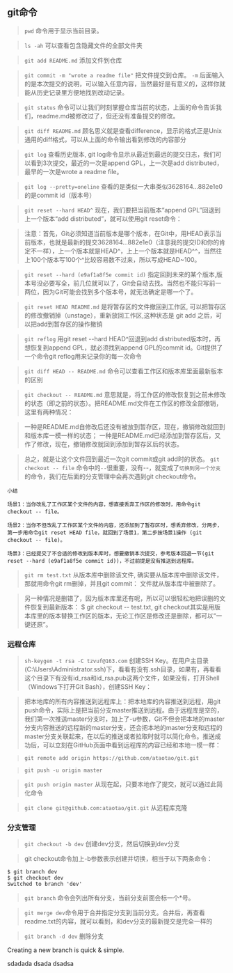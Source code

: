 
## git命令

> `pwd` 命令用于显示当前目录。

> `ls -ah` 可以查看包含隐藏文件的全部文件夹

> `git add README.md` 添加文件到仓库

> `git commit -m "wrote a readme file"` 把文件提交到仓库。 `-m` 后面输入的是本次提交的说明，可以输入任意内容，当然最好是有意义的，这样你就能从历史记录里方便地找到改动记录。

> `git status` 命令可以让我们时刻掌握仓库当前的状态，上面的命令告诉我们，readme.md被修改过了，但还没有准备提交的修改。

> `git diff README.md`  顾名思义就是查看difference，显示的格式正是Unix通用的diff格式，可以从上面的命令输出看到修改的内容部分

> `git log` 查看历史版本, git log命令显示从最近到最远的提交日志，我们可以看到3次提交，最近的一次是append GPL，上一次是add distributed，最早的一次是wrote a readme file。

> `git log --pretty=oneline` 查看的是类似一大串类似3628164...882e1e0的是commit id（版本号）

> `git reset --hard HEAD^`  现在，我们要把当前版本“append GPL”回退到上一个版本“add distributed”，就可以使用git reset命令：

> 注意：首先，Git必须知道当前版本是哪个版本，在Git中，用HEAD表示当前版本，也就是最新的提交3628164...882e1e0（注意我的提交ID和你的肯定不一样），上一个版本就是HEAD^，上上一个版本就是HEAD^^，当然往上100个版本写100个^比较容易数不过来，所以写成HEAD~100。

> `git reset --hard (e9af1a8f5e commit id)` 指定回到未来的某个版本,版本号没必要写全，前几位就可以了，Git会自动去找。当然也不能只写前一两位，因为Git可能会找到多个版本号，就无法确定是哪一个了。

> `git reset HEAD README.md` 是将暂存区的文件撤回到工作区, 可以把暂存区的修改撤销掉（unstage），重新放回工作区,这种状态是 git add 之后，可以把add到暂存区的操作撤销

> `git reflog` 用git reset --hard HEAD^回退到add distributed版本时，再想恢复到append GPL，就必须找到append GPL的commit id。Git提供了一个命令git reflog用来记录你的每一次命令

> `git diff HEAD -- README.md` 命令可以查看工作区和版本库里面最新版本的区别

> `git checkout -- README.md` 意思就是，将工作区的修改恢复到之前未修改的状态（即之前的状态）。把README.md文件在工作区的修改全部撤销，这里有两种情况：

> 一种是README.md自修改后还没有被放到暂存区，现在，撤销修改就回到和版本库一模一样的状态；  一种是README.md已经添加到暂存区后，又作了修改，现在，撤销修改就回到添加到暂存区后的状态。

> 总之，就是让这个文件回到最近一次git commit或git add时的状态。 `git checkout -- file` 命令中的`--`很重要，没有--，就变成了`切换到另一个分支`的命令，我们在后面的分支管理中会再次遇到git checkout命令。


```
小结

场景1：当你改乱了工作区某个文件的内容，想直接丢弃工作区的修改时，用命令git checkout -- file。

场景2：当你不但改乱了工作区某个文件的内容，还添加到了暂存区时，想丢弃修改，分两步，第一步用命令git reset HEAD file，就回到了场景1，第二步按场景1操作 (git checkout -- file)。

场景3：已经提交了不合适的修改到版本库时，想要撤销本次提交，参考版本回退一节(git reset --hard (e9af1a8f5e commit id))，不过前提是没有推送到远程库。
```


> `git rm test.txt`  从版本库中删除该文件, 确实要从版本库中删除该文件，那就用命令git rm删掉，并且git commit： 文件就从版本库中被删除了。

> 另一种情况是删错了，因为版本库里还有呢，所以可以很轻松地把误删的文件恢复到最新版本： $ git checkout -- test.txt, git checkout其实是用版本库里的版本替换工作区的版本，无论工作区是修改还是删除，都可以“一键还原”。


### 远程仓库

> `sh-keygen -t rsa -C tzvuf@163.com`  创建SSH Key。在用户主目录(C:\Users\Administrator\.ssh)下，看看有没有.ssh目录，如果有，再看看这个目录下有没有id_rsa和id_rsa.pub这两个文件，如果没有，打开Shell（Windows下打开Git Bash），创建SSH Key：

> 把本地库的所有内容推送到远程库上：把本地库的内容推送到远程，用git push命令，实际上是把当前分支master推送到远程。由于远程库是空的，我们第一次推送master分支时，加上了-u参数，Git不但会把本地的master分支内容推送的远程新的master分支，还会把本地的master分支和远程的master分支关联起来，在以后的推送或者拉取时就可以简化命令。推送成功后，可以立刻在GitHub页面中看到远程库的内容已经和本地一模一样：

> `git remote add origin https://github.com/ataotao/git.git`

> `git push -u origin master`

> `git push origin master` 从现在起，只要本地作了提交，就可以通过此简化命令

> `git clone git@github.com:ataotao/git.git`  从远程库克隆




### 分支管理

> `git checkout -b dev` 创建dev分支，然后切换到dev分支

> git checkout命令加上-b参数表示创建并切换，相当于以下两条命令：
```
$ git branch dev
$ git checkout dev
Switched to branch 'dev'
```
> `git branch` 命令会列出所有分支，当前分支前面会标一个*号。

> `git merge dev`命令用于合并指定分支到当前分支。合并后，再查看readme.txt的内容，就可以看到，和dev分支的最新提交是完全一样的

> `git branch -d dev` 删除分支

Creating a new branch is quick & simple.

sdadada
dsada
dsadsa